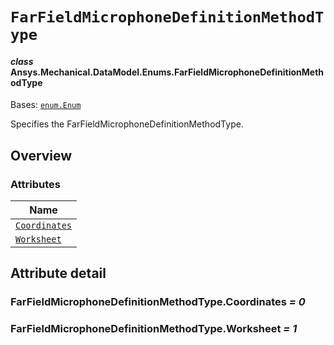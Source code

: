 # `FarFieldMicrophoneDefinitionMethodType`

<a id="ansys.mechanical.stubs.v242.Ansys.Mechanical.DataModel.Enums.FarFieldMicrophoneDefinitionMethodType"></a>

#### *class* Ansys.Mechanical.DataModel.Enums.FarFieldMicrophoneDefinitionMethodType

Bases: [`enum.Enum`](https://docs.python.org/3/library/enum.html#enum.Enum)

Specifies the FarFieldMicrophoneDefinitionMethodType.

<!-- !! processed by numpydoc !! -->

<a id="overview"></a>

## Overview

### Attributes

| Name |
| ---------------------------------------------------------------------------------------------------------------------------------------------------------------------- |
| [`Coordinates`](#FarFieldMicrophoneDefinitionMethodType.Coordinates) |
| [`Worksheet`](#FarFieldMicrophoneDefinitionMethodType.Worksheet) |

<a id="attribute-detail"></a>

## Attribute detail

<a id="FarFieldMicrophoneDefinitionMethodType.Coordinates"></a>

### FarFieldMicrophoneDefinitionMethodType.Coordinates *= 0*

<a id="FarFieldMicrophoneDefinitionMethodType.Worksheet"></a>

### FarFieldMicrophoneDefinitionMethodType.Worksheet *= 1*


